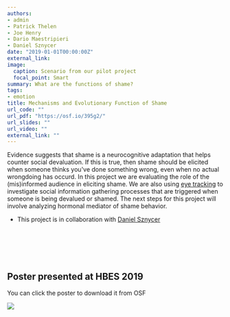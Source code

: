 ```yaml
---
authors:
- admin
- Patrick Thelen
- Joe Henry
- Dario Maestripieri
- Daniel Sznycer
date: "2019-01-01T00:00:00Z"
external_link:
image:
  caption: Scenario from our pilot project
  focal_point: Smart
summary: What are the functions of shame?
tags:
- emotion
title: Mechanisms and Evolutionary Function of Shame 
url_code: ""
url_pdf: "https://osf.io/395g2/"
url_slides: ""
url_video: ""
external_link: ""
---
```


Evidence suggests that shame is a neurocognitive adaptation that helps counter social devaluation. If this is true, then shame should be elicited when someone thinks you've done something wrong, even when no actual wrongdoing has occurd. In this project we are evaluating the role of the (mis)informed audience in eliciting shame. We are also using [eye tracking](https://pupil-labs.com) to investigate social information gathering processes that are triggered when someone is being devalued or shamed. The next steps for this project will involve analyzing hormonal mediator of shame behavior. 

- This project is in collaboration with [Daniel Sznycer](http://danielsznycer.org)


<br/><br/>
<br/><br/>

## **Poster presented at HBES 2019**

You can click the poster to download it from OSF

[![](poster.jpg)](https://osf.io/395g2/)




